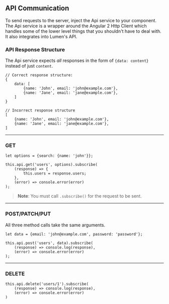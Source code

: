## API Communication

To send requests to the server, inject the Api service to your component.
The Api service is a wrapper around the Angular 2 Http Client which handles
some of the lower level things that you shouldn't have to deal with. It
also integrates into Lumen's API.

### API Response Structure

The Api service expects *all* responses in the form of `{data: content}` instead of just `content`.

    // Correct response structure:
    {
        data: [
            {name: 'John', email: 'john@example.com'},
            {name: 'Jane', email: 'jane@example.com'},
        ]
    }
    
    // Incorrect response structure
    [
        {name: 'John', email: 'john@example.com'},
        {name: 'Jane', email: 'jane@example.com'},
    ]

---

### GET

    let options = {search: {name: 'john'}};

    this.api.get('users', options).subscribe(
        (response) => {
            this.users = response.users;
        },
        (error) => console.error(error)
    );

> **Note**: You must call `.subscribe()` for the request to be sent.

---

### POST/PATCH/PUT

All three method calls take the same arguments.

    let data = {email: 'john@example.com', password: 'password'};

    this.api.post('users', data).subscribe(
        (response) => console.log(response),
        (error) => console.error(error)
    );

---

### DELETE

    this.api.delete('users/1').subscribe(
        (response) => console.log(response),
        (error) => console.error(error)
    )
